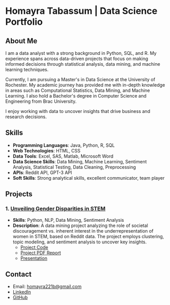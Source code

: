 # Homayra Tabassum | Data Science Portfolio

## About Me
I am a data analyst with a strong background in Python, SQL, and R. My experience spans across data-driven projects that focus on making informed decisions through statistical analysis, data mining, and machine learning techniques.

Currently, I am pursuing a Master's in Data Science at the University of Rochester. My academic journey has provided me with in-depth knowledge in areas such as Computational Statistics, Data Mining, and Machine Learning. I also hold a Bachelor's degree in Computer Science and Engineering from Brac University.

I enjoy working with data to uncover insights that drive business and research decisions.


## Skills
- **Programming Languages**: Java, Python, R, SQL
- **Web Technologies**: HTML, CSS
- **Data Tools**: Excel, SAS, Matlab, Microsoft Word
- **Data Science Skills**: Data Mining, Machine Learning, Sentiment Analysis, Statistical Testing, Data Cleaning, Preprocessing
- **APIs**: Reddit API, GPT-3 API
- **Soft Skills**: Strong analytical skills, excellent communicator, team player

## Projects

### 1. [Unveiling Gender Disparities in STEM](https://github.com/tabassum221b/gender-disparities-in-stem)
- **Skills**: Python, NLP, Data Mining, Sentiment Analysis
- **Description**: A data mining project analyzing the role of societal discouragement vs. inherent interest in the underrepresentation of women in STEM, based on Reddit data. The project employs clustering, topic modeling, and sentiment analysis to uncover key insights.
  - [Project Code](https://github.com/tabassum221b/gender-disparities-in-stem/blob/main/gender-disparities-in-stem.ipynb)
  - [Project PDF Report](https://github.com/tabassum221b/gender-disparities-in-stem/blob/main/Project%20Report.pdf)
  - [Presentation](https://docs.google.com/presentation/d/130J-tE9AFm8H0Flj4l5et4UJaAIeH_u2/edit?usp=share_link&ouid=110952431175886571637&rtpof=true&sd=true)

## Contact
- Email: [homayra221b@gmail.com](mailto:homayra221b@gmail.com)
- [LinkedIn](https://www.linkedin.com/in/homayratabassum/)
- [GitHub](https://github.com/tabassum221b)
